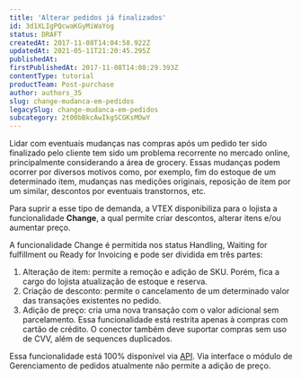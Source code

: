```yaml
---
title: 'Alterar pedidos já finalizados'
id: 3d1XLIgPQcwaKGyMiWaYog
status: DRAFT
createdAt: 2017-11-08T14:04:58.922Z
updatedAt: 2021-05-11T21:20:45.295Z
publishedAt: 
firstPublishedAt: 2017-11-08T14:08:29.393Z
contentType: tutorial
productTeam: Post-purchase
author: authors_35
slug: change-mudanca-em-pedidos
legacySlug: change-mudanca-em-pedidos
subcategory: 2t00bBkcAwIkgSCGKsMOwY
---
```


Lidar com eventuais mudanças nas compras após um pedido ter sido finalizado pelo cliente tem sido um problema recorrente no mercado online, principalmente considerando a área de grocery. Essas mudanças podem ocorrer por diversos motivos como, por exemplo, fim do estoque de um determinado item, mudanças nas medições originais, reposição de item por um similar, descontos por eventuais transtornos, etc.

Para suprir a esse tipo de demanda, a VTEX disponibiliza para o lojista a funcionalidade __Change__, a qual permite criar descontos, alterar itens e/ou aumentar preço.

A funcionalidade Change é permitida nos status Handling, Waiting for fulfillment ou Ready for Invoicing e pode ser dividida em três partes:

1. Alteração de item: permite a remoção e adição de SKU. Porém, fica a cargo do lojista atualização de estoque e reserva.
2. Criação de desconto: permite o cancelamento de um determinado valor das transações existentes no pedido.
3. Adição de preço: cria uma nova transação com o valor adicional sem parcelamento. Essa funcionalidade está restrita apenas à compras com cartão de crédito. O conector também deve suportar compras sem uso de CVV, além de sequences duplicados.

Essa funcionalidade está 100% disponível via [API](https://developers.vtex.com/reference/orders#registerchange). Via interface o módulo de Gerenciamento de pedidos atualmente não permite a adição de preço.

